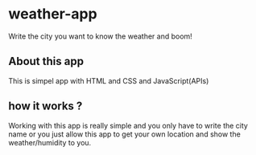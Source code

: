 # weather-app
Write the city you want to know the weather and boom!

## About this app 
This is simpel app with HTML and CSS and JavaScript(APIs)


## how it works ?
Working with this app is really simple and you only have to write the city name or you just allow this app to get your own location and show the weather/humidity to you.
